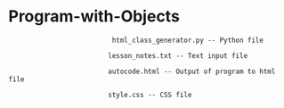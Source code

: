 # Program-with-Objects
 
                              html_class_generator.py -- Python file
                             
                             lesson_notes.txt -- Text input file
                             
                             autocode.html -- Output of program to html file 
                             
                             style.css -- CSS file
